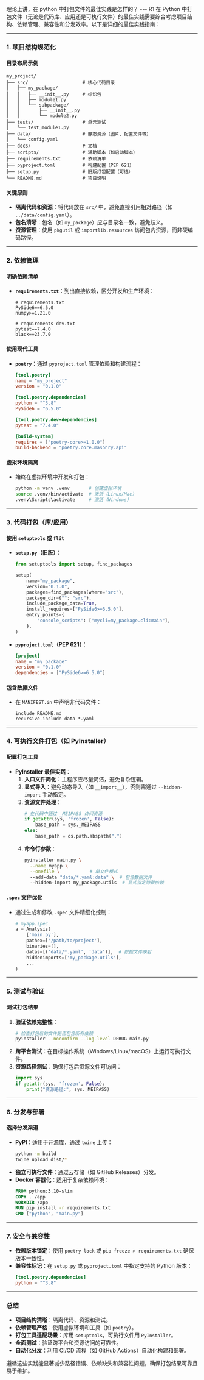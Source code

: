 理论上讲，在 python 中打包文件的最佳实践是怎样的？
--- R1
在 Python 中打包文件（无论是代码库、应用还是可执行文件）的最佳实践需要综合考虑项目结构、依赖管理、兼容性和分发效率。以下是详细的最佳实践指南：

---

### **1. 项目结构规范化**

#### **目录布局示例**

```text
my_project/
├── src/                    # 核心代码目录
│   ├── my_package/
│   │   ├── __init__.py     # 标识包
│   │   ├── module1.py
│   │   └── subpackage/
│   │       ├── __init__.py
│   │       └── module2.py
├── tests/                  # 单元测试
│   └── test_module1.py
├── data/                   # 静态资源（图片、配置文件等）
│   └── config.yaml
├── docs/                   # 文档
├── scripts/                # 辅助脚本（如启动脚本）
├── requirements.txt        # 依赖清单
├── pyproject.toml          # 构建配置（PEP 621）
├── setup.py                # 旧版打包配置（可选）
└── README.md               # 项目说明
```

#### **关键原则**

- **隔离代码和资源**：将代码放在 `src/` 中，避免直接引用相对路径（如 `../data/config.yaml`）。
- **包名清晰**：包名（如 `my_package`）应与目录名一致，避免歧义。
- **资源管理**：使用 `pkgutil` 或 `importlib.resources` 访问包内资源，而非硬编码路径。

---

### **2. 依赖管理**

#### **明确依赖清单**

- **`requirements.txt`**：列出直接依赖，区分开发和生产环境：
  ```text
  # requirements.txt
  PySide6==6.5.0
  numpy>=1.21.0
  ```
  ```text
  # requirements-dev.txt
  pytest==7.4.0
  black==23.7.0
  ```

#### **使用现代工具**

- **`poetry`**：通过 `pyproject.toml` 管理依赖和构建流程：

  ```toml
  [tool.poetry]
  name = "my_project"
  version = "0.1.0"

  [tool.poetry.dependencies]
  python = "^3.8"
  PySide6 = "6.5.0"

  [tool.poetry.dev-dependencies]
  pytest = "7.4.0"

  [build-system]
  requires = ["poetry-core>=1.0.0"]
  build-backend = "poetry.core.masonry.api"
  ```

#### **虚拟环境隔离**

- 始终在虚拟环境中开发和打包：
  ```bash
  python -m venv .venv       # 创建虚拟环境
  source .venv/bin/activate  # 激活（Linux/Mac）
  .venv\Scripts\activate     # 激活（Windows）
  ```

---

### **3. 代码打包（库/应用）**

#### **使用 `setuptools` 或 `flit`**

- **`setup.py`（旧版）**：

  ```python
  from setuptools import setup, find_packages

  setup(
      name="my_package",
      version="0.1.0",
      packages=find_packages(where="src"),
      package_dir={"": "src"},
      include_package_data=True,
      install_requires=["PySide6>=6.5.0"],
      entry_points={
          "console_scripts": ["mycli=my_package.cli:main"],
      },
  )
  ```

- **`pyproject.toml`（PEP 621）**：
  ```toml
  [project]
  name = "my_package"
  version = "0.1.0"
  dependencies = ["PySide6>=6.5.0"]
  ```

#### **包含数据文件**

- 在 `MANIFEST.in` 中声明非代码文件：
  ```text
  include README.md
  recursive-include data *.yaml
  ```

---

### **4. 可执行文件打包（如 PyInstaller）**

#### **配置打包工具**

- **PyInstaller 最佳实践**：
  1. **入口文件简化**：主程序应尽量简洁，避免复杂逻辑。
  2. **显式导入**：避免动态导入（如 `__import__`），否则需通过 `--hidden-import` 手动指定。
  3. **资源文件处理**：
     ```python
     # 在代码中通过 _MEIPASS 访问资源
     if getattr(sys, 'frozen', False):
         base_path = sys._MEIPASS
     else:
         base_path = os.path.abspath(".")
     ```
  4. **命令行参数**：
     ```bash
     pyinstaller main.py \
       --name myapp \
       --onefile \           # 单文件模式
       --add-data "data/*.yaml:data" \  # 包含数据文件
       --hidden-import my_package.utils  # 显式指定隐藏依赖
     ```

#### **`.spec` 文件优化**

- 通过生成和修改 `.spec` 文件精细化控制：
  ```python
  # myapp.spec
  a = Analysis(
      ['main.py'],
      pathex=['/path/to/project'],
      binaries=[],
      datas=[('data/*.yaml', 'data')],  # 数据文件映射
      hiddenimports=['my_package.utils'],
      ...
  )
  ```

---

### **5. 测试与验证**

#### **测试打包结果**

1. **验证依赖完整性**：
   ```bash
   # 检查打包后的文件是否包含所有依赖
   pyinstaller --noconfirm --log-level DEBUG main.py
   ```
2. **跨平台测试**：在目标操作系统（Windows/Linux/macOS）上运行可执行文件。
3. **资源路径测试**：确保打包后资源文件可访问：
   ```python
   import sys
   if getattr(sys, 'frozen', False):
       print("资源路径:", sys._MEIPASS)
   ```

---

### **6. 分发与部署**

#### **选择分发渠道**

- **PyPI**：适用于开源库，通过 `twine` 上传：
  ```bash
  python -m build
  twine upload dist/*
  ```
- **独立可执行文件**：通过云存储（如 GitHub Releases）分发。
- **Docker 容器化**：适用于复杂依赖环境：
  ```dockerfile
  FROM python:3.10-slim
  COPY . /app
  WORKDIR /app
  RUN pip install -r requirements.txt
  CMD ["python", "main.py"]
  ```

---

### **7. 安全与兼容性**

- **依赖版本锁定**：使用 `poetry lock` 或 `pip freeze > requirements.txt` 确保版本一致性。
- **兼容性标记**：在 `setup.py` 或 `pyproject.toml` 中指定支持的 Python 版本：
  ```toml
  [tool.poetry.dependencies]
  python = "^3.8"
  ```

---

### **总结**

- **项目结构清晰**：隔离代码、资源和测试。
- **依赖管理严格**：使用虚拟环境和工具（如 `poetry`）。
- **打包工具适配场景**：库用 `setuptools`，可执行文件用 `PyInstaller`。
- **全面测试**：验证跨平台和资源访问的可靠性。
- **自动化分发**：利用 CI/CD 流程（如 GitHub Actions）自动化构建和部署。

遵循这些实践能显著减少路径错误、依赖缺失和兼容性问题，确保打包结果可靠且易于维护。
